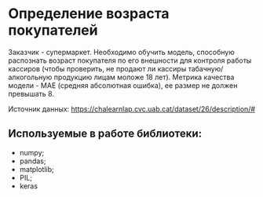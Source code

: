 # Определение возраста покупателей

Заказчик - супермаркет. Необходимо обучить модель, способную распознать возраст покупателя по его внешности для контроля работы кассиров (чтобы проверить,
не продают ли кассиры табачную/алкогольную продукцию лицам моложе 18 лет). Метрика качества модели - MAE (средняя абсолютная ошибка), ее размер не должен превышать 8.

Источник данных: https://chalearnlap.cvc.uab.cat/dataset/26/description/#

## Используемые в работе библиотеки:
- numpy;
- pandas;
- matplotlib;
- PIL;
- keras
